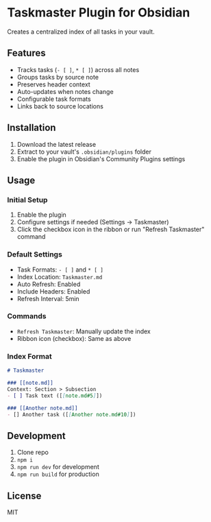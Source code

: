 # Taskmaster Plugin for Obsidian

Creates a centralized index of all tasks in your vault.

## Features

- Tracks tasks (`- [ ]`, `* [ ]`) across all notes
- Groups tasks by source note
- Preserves header context
- Auto-updates when notes change
- Configurable task formats
- Links back to source locations

## Installation

1. Download the latest release
2. Extract to your vault's `.obsidian/plugins` folder
3. Enable the plugin in Obsidian's Community Plugins settings

## Usage

### Initial Setup

1. Enable the plugin
2. Configure settings if needed (Settings → Taskmaster)
3. Click the checkbox icon in the ribbon or run "Refresh Taskmaster" command

### Default Settings

- Task Formats: `- [ ]` and `* [ ]`
- Index Location: `Taskmaster.md`
- Auto Refresh: Enabled
- Include Headers: Enabled
- Refresh Interval: 5min

### Commands

- `Refresh Taskmaster`: Manually update the index
- Ribbon icon (checkbox): Same as above

### Index Format

```markdown
# Taskmaster

### [[note.md]]
Context: Section > Subsection
- [ ] Task text ([[note.md#5]])

### [[Another note.md]]
- [] Another task ([[Another note.md#10]])
```

## Development

1. Clone repo
2. `npm i`
3. `npm run dev` for development
4. `npm run build` for production

## License

MIT
